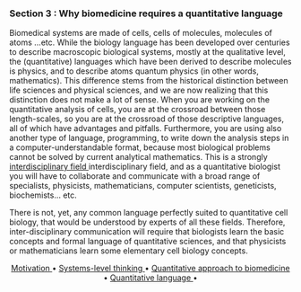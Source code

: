 ### Section 3 : Why biomedicine requires a quantitative language 

Biomedical systems are made of cells, cells of molecules, molecules of atoms …etc.  While the biology language has been developed over centuries to describe macroscopic biological systems, mostly at the qualitative level, the (quantitative) languages which have been derived to describe molecules is physics, and to describe atoms quantum physics (in other words, mathematics). This difference stems from the historical distinction between life sciences and physical sciences, and we are now realizing that this distinction does not make a lot of sense. When you are working on the quantitative analysis of cells, you are at the crossroad between those length-scales, so you are at the crossroad of those descriptive languages, all of which have advantages and pitfalls. Furthermore, you are using also another type of language, programming, to write down the analysis steps in a computer-understandable format, because most biological problems cannot be solved by current analytical mathematics. This is a strongly <a href="https://www.youtube.com/watch?v=SjXpAwXL9es&feature=emb_logo"> interdisciplinary field </a> interdisciplinary field, and as a quantitative biologist you will have to collaborate and communicate with a broad range of specialists, physicists, mathematicians, computer scientists, geneticists, biochemists… etc. 

There is not, yet, any common language perfectly suited to quantitative cell biology, that would be understood by experts of all these fields. Therefore, inter-disciplinary communication will require that biologists learn the basic concepts and formal language of quantitative sciences, and that physicists or mathematicians learn some elementary cell biology concepts. 


<p align="center">
  <a href="p1.md">   Motivation    </a> •
  <a href="p2.md">   Systems-level thinking   </a> •
  <a href="p3.md">   Quantitative approach to biomedicine    </a> •
  <a href="p4.md">   Quantitative language    </a> •
</p>
